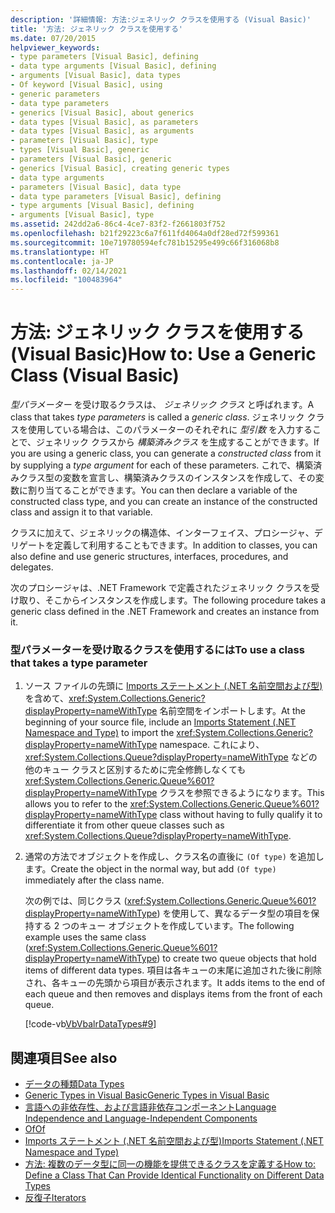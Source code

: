 ```yaml
---
description: '詳細情報: 方法:ジェネリック クラスを使用する (Visual Basic)'
title: '方法: ジェネリック クラスを使用する'
ms.date: 07/20/2015
helpviewer_keywords:
- type parameters [Visual Basic], defining
- data type arguments [Visual Basic], defining
- arguments [Visual Basic], data types
- Of keyword [Visual Basic], using
- generic parameters
- data type parameters
- generics [Visual Basic], about generics
- data types [Visual Basic], as parameters
- data types [Visual Basic], as arguments
- parameters [Visual Basic], type
- types [Visual Basic], generic
- parameters [Visual Basic], generic
- generics [Visual Basic], creating generic types
- data type arguments
- parameters [Visual Basic], data type
- data type parameters [Visual Basic], defining
- type arguments [Visual Basic], defining
- arguments [Visual Basic], type
ms.assetid: 242dd2a6-86c4-4ce7-83f2-f2661803f752
ms.openlocfilehash: b21f29223c6a7f611fd4064a0df28ed72f599361
ms.sourcegitcommit: 10e719780594efc781b15295e499c66f316068b8
ms.translationtype: HT
ms.contentlocale: ja-JP
ms.lasthandoff: 02/14/2021
ms.locfileid: "100483964"
---
```

# <a name="how-to-use-a-generic-class-visual-basic"></a><span data-ttu-id="578ec-103">方法: ジェネリック クラスを使用する (Visual Basic)</span><span class="sxs-lookup"><span data-stu-id="578ec-103">How to: Use a Generic Class (Visual Basic)</span></span>

<span data-ttu-id="578ec-104">*型パラメーター* を受け取るクラスは、 *ジェネリック クラス* と呼ばれます。</span><span class="sxs-lookup"><span data-stu-id="578ec-104">A class that takes *type parameters* is called a *generic class*.</span></span> <span data-ttu-id="578ec-105">ジェネリック クラスを使用している場合は、このパラメーターのそれぞれに *型引数* を入力することで、ジェネリック クラスから *構築済みクラス* を生成することができます。</span><span class="sxs-lookup"><span data-stu-id="578ec-105">If you are using a generic class, you can generate a *constructed class* from it by supplying a *type argument* for each of these parameters.</span></span> <span data-ttu-id="578ec-106">これで、構築済みクラス型の変数を宣言し、構築済みクラスのインスタンスを作成して、その変数に割り当てることができます。</span><span class="sxs-lookup"><span data-stu-id="578ec-106">You can then declare a variable of the constructed class type, and you can create an instance of the constructed class and assign it to that variable.</span></span>  
  
 <span data-ttu-id="578ec-107">クラスに加えて、ジェネリックの構造体、インターフェイス、プロシージャ、デリゲートを定義して利用することもできます。</span><span class="sxs-lookup"><span data-stu-id="578ec-107">In addition to classes, you can also define and use generic structures, interfaces, procedures, and delegates.</span></span>  
  
 <span data-ttu-id="578ec-108">次のプロシージャは、.NET Framework で定義されたジェネリック クラスを受け取り、そこからインスタンスを作成します。</span><span class="sxs-lookup"><span data-stu-id="578ec-108">The following procedure takes a generic class defined in the .NET Framework and creates an instance from it.</span></span>  
  
### <a name="to-use-a-class-that-takes-a-type-parameter"></a><span data-ttu-id="578ec-109">型パラメーターを受け取るクラスを使用するには</span><span class="sxs-lookup"><span data-stu-id="578ec-109">To use a class that takes a type parameter</span></span>  
  
1. <span data-ttu-id="578ec-110">ソース ファイルの先頭に [Imports ステートメント (.NET 名前空間および型)](../../../language-reference/statements/imports-statement-net-namespace-and-type.md) を含めて、<xref:System.Collections.Generic?displayProperty=nameWithType> 名前空間をインポートします。</span><span class="sxs-lookup"><span data-stu-id="578ec-110">At the beginning of your source file, include an [Imports Statement (.NET Namespace and Type)](../../../language-reference/statements/imports-statement-net-namespace-and-type.md) to import the <xref:System.Collections.Generic?displayProperty=nameWithType> namespace.</span></span> <span data-ttu-id="578ec-111">これにより、<xref:System.Collections.Queue?displayProperty=nameWithType> などの他のキュー クラスと区別するために完全修飾しなくても <xref:System.Collections.Generic.Queue%601?displayProperty=nameWithType> クラスを参照できるようになります。</span><span class="sxs-lookup"><span data-stu-id="578ec-111">This allows you to refer to the <xref:System.Collections.Generic.Queue%601?displayProperty=nameWithType> class without having to fully qualify it to differentiate it from other queue classes such as <xref:System.Collections.Queue?displayProperty=nameWithType>.</span></span>  
  
2. <span data-ttu-id="578ec-112">通常の方法でオブジェクトを作成し、クラス名の直後に `(Of type)` を追加します。</span><span class="sxs-lookup"><span data-stu-id="578ec-112">Create the object in the normal way, but add `(Of type)` immediately after the class name.</span></span>  
  
     <span data-ttu-id="578ec-113">次の例では、同じクラス (<xref:System.Collections.Generic.Queue%601?displayProperty=nameWithType>) を使用して、異なるデータ型の項目を保持する 2 つのキュー オブジェクトを作成しています。</span><span class="sxs-lookup"><span data-stu-id="578ec-113">The following example uses the same class (<xref:System.Collections.Generic.Queue%601?displayProperty=nameWithType>) to create two queue objects that hold items of different data types.</span></span> <span data-ttu-id="578ec-114">項目は各キューの末尾に追加された後に削除され、各キューの先頭から項目が表示されます。</span><span class="sxs-lookup"><span data-stu-id="578ec-114">It adds items to the end of each queue and then removes and displays items from the front of each queue.</span></span>  
  
     [!code-vb[VbVbalrDataTypes#9](~/samples/snippets/visualbasic/VS_Snippets_VBCSharp/VbVbalrDataTypes/VB/Class1.vb#9)]  
  
## <a name="see-also"></a><span data-ttu-id="578ec-115">関連項目</span><span class="sxs-lookup"><span data-stu-id="578ec-115">See also</span></span>

- [<span data-ttu-id="578ec-116">データの種類</span><span class="sxs-lookup"><span data-stu-id="578ec-116">Data Types</span></span>](index.md)
- [<span data-ttu-id="578ec-117">Generic Types in Visual Basic</span><span class="sxs-lookup"><span data-stu-id="578ec-117">Generic Types in Visual Basic</span></span>](generic-types.md)
- [<span data-ttu-id="578ec-118">言語への非依存性、および言語非依存コンポーネント</span><span class="sxs-lookup"><span data-stu-id="578ec-118">Language Independence and Language-Independent Components</span></span>](../../../../standard/language-independence-and-language-independent-components.md)
- [<span data-ttu-id="578ec-119">Of</span><span class="sxs-lookup"><span data-stu-id="578ec-119">Of</span></span>](../../../language-reference/statements/of-clause.md)
- [<span data-ttu-id="578ec-120">Imports ステートメント (.NET 名前空間および型)</span><span class="sxs-lookup"><span data-stu-id="578ec-120">Imports Statement (.NET Namespace and Type)</span></span>](../../../language-reference/statements/imports-statement-net-namespace-and-type.md)
- [<span data-ttu-id="578ec-121">方法: 複数のデータ型に同一の機能を提供できるクラスを定義する</span><span class="sxs-lookup"><span data-stu-id="578ec-121">How to: Define a Class That Can Provide Identical Functionality on Different Data Types</span></span>](how-to-define-a-class-that-can-provide-identical-functionality.md)
- [<span data-ttu-id="578ec-122">反復子</span><span class="sxs-lookup"><span data-stu-id="578ec-122">Iterators</span></span>](../../concepts/iterators.md)
